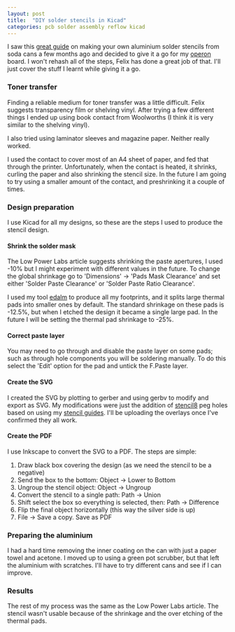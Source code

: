 ```yaml
---
layout: post
title:  "DIY solder stencils in Kicad"
categories: pcb solder assembly reflow kicad
---
```


I saw this [great guide][low power stencils] on making your own aluminium solder stencils from soda cans a few months ago and decided to give it a go for my [operon][operon] board. I won't rehash all of the steps, Felix has done a great job of that. I'll just cover the stuff I learnt while giving it a go.

<!--excerpt-->

### Toner transfer
Finding a reliable medium for toner transfer was a little difficult. Felix suggests transparency film or shelving vinyl. After trying a few different things I ended up using book contact from Woolworths (I think it is very similar to the shelving vinyl).

I also tried using laminator sleeves and magazine paper. Neither really worked.

I used the contact to cover most of an A4 sheet of paper, and fed that through the printer. Unfortunately, when the contact is heated, it shrinks, curling the paper and also shrinking the stencil size. In the future I am going to try using a smaller amount of the contact, and preshrinking it a couple of times.

### Design preparation
I use Kicad for all my designs, so these are the steps I used to produce the stencil design.

#### Shrink the solder mask
The Low Power Labs article suggests shrinking the paste apertures, I used -10% but I might experiment with different values in the future. To change the global shrinkage go to 'Dimensions' -> 'Pads Mask Clearance' and set either 'Solder Paste Clearance' or 'Solder Paste Ratio Clearance'.

I used my tool [edalm][edalm] to produce all my footprints, and it splits large thermal pads into smaller ones by default. The standard shrinkage on these pads is -12.5%, but when I etched the design it became a single large pad. In the future I will be setting the thermal pad shrinkage to -25%.

#### Correct paste layer
You may need to go through and disable the paste layer on some pads; such as through hole components you will be soldering manually. To do this select the 'Edit' option for the pad and untick the F.Paste layer.

#### Create the SVG
I created the SVG by plotting to gerber and using gerbv to modify and export as SVG. My modifications were just the addition of [stencil8][stencil8] peg holes based on using my [stencil guides][stencil guide]. I'll be uploading the overlays once I've confirmed they all work.

#### Create the PDF
I use Inkscape to convert the SVG to a PDF. The steps are simple:

1. Draw black box covering the design (as we need the stencil to be a negative)
2. Send the box to the bottom: Object -> Lower to Bottom
3. Ungroup the stencil object: Object -> Ungroup
4. Convert the stencil to a single path: Path -> Union
5. Shift select the box so everything is selected, then: Path -> Difference
6. Flip the final object horizontally (this way the silver side is up)
7. File -> Save a copy. Save as PDF

### Preparing the aluminium
I had a hard time removing the inner coating on the can with just a paper towel and acetone. I moved up to using a green pot scrubber, but that left the aluminium with scratches. I'll have to try different cans and see if I can improve.

### Results
The rest of my process was the same as the Low Power Labs article. The stencil wasn't usable because of the shrinkage and the over etching of the thermal pads.

[low power stencils]:    http://lowpowerlab.com/blog/2013/02/11/diy-smd-metal-stencils-the-definitive-tutorial/
[operon]:   http://operon.bharr.is
[edalm]:    https://github.com/bharrisau/edalm
[stencil guide]: https://github.com/bharrisau/spacer_board
[stencil8]: http://www.hoektronics.com/2012/10/27/super-simple-smt-stencil8/